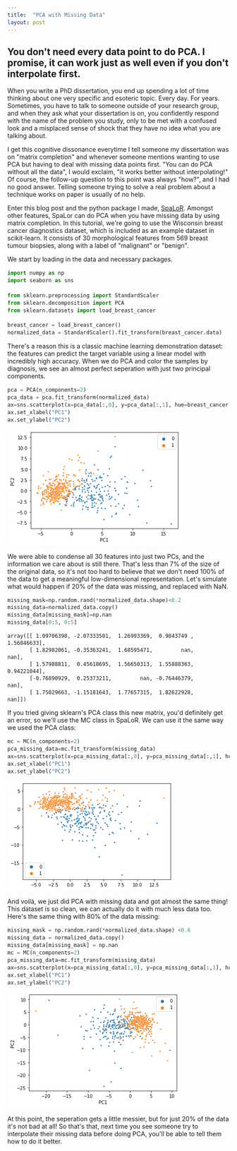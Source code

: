 ```yaml
---
title:  "PCA with Missing Data"
layout: post
---
```


## You don't need every data point to do PCA. I promise, it can work just as well even if you don't interpolate first.

When you write a PhD dissertation, you end up spending a lot of time thinking about one very specific and esoteric topic. Every day. For years.  Sometimes, you have to talk to someone outside of your research group, and when they ask what your dissertation is on, you confidently respond with the name of the problem you study, only to be met with a confused look and a misplaced sense of shock that they have no idea what you are talking about.

I get this cognitive dissonance everytime I tell someone my dissertation was on "matrix completion" and whenever someone mentions wanting to use PCA but having to deal with missing data points first.  "You can do PCA without all the data", I would exclaim, "it works better without interpolating!"  Of course, the follow-up question to this point was always "how?", and I had no good answer.  Telling someone trying to solve a real problem about a technique works on paper is usually of no help.

Enter this blog post and the python package I made, [SpaLoR](www.spalor.org).  Amongst other features, SpaLor can do PCA when you have missing data by using matrix completion.  In this tutorial, we're going to use the Wisconsin breast cancer diagnostics dataset, which is included as an example dataset in scikit-learn.  It consists of 30 morphological features from 569 breast tumour biopsies, along with a label of "malignant" or "benign".

We start by loading in the data and necessary packages.
```python
import numpy as np
import seaborn as sns

from sklearn.preprocessing import StandardScaler
from sklearn.decomposition import PCA
from sklearn.datasets import load_breast_cancer

breast_cancer = load_breast_cancer()
normalized_data = StandardScaler().fit_transform(breast_cancer.data)
```

There's a reason this is a classic machine learning demonstration dataset: the features can predict the target variable using a linear model with incredibly high accuracy.  When we do PCA and color the samples by diagnosis, we see an almost perfect seperation with just two principal components.

```python
pca = PCA(n_components=2)
pca_data = pca.fit_transform(normalized_data)
ax=sns.scatterplot(x=pca_data[:,0], y=pca_data[:,1], hue=breast_cancer.target,s=10)
ax.set_xlabel("PC1")
ax.set_ylabel("PC2")
```
![png](/assets/PCA_with_missing_data/output_3_1.png)
    
We were able to condense all 30 features into just two PCs, and the information we care about is still there.  That's less than 7% of the size of the original data, so it's not too hard to believe that we don't need 100% of the data to get a meaningful low-dimensional representation.  Let's simulate what would happen if 20% of the data was missing, and replaced with NaN.


```python
missing_mask=np.random.rand(*normalized_data.shape)<0.2
missing_data=normalized_data.copy()
missing_data[missing_mask]=np.nan
missing_data[0:5, 0:5]
```

    array([[ 1.09706398, -2.07333501,  1.26993369,  0.9843749 ,  1.56846633],
           [ 1.82982061, -0.35363241,  1.68595471,         nan,         nan],
           [ 1.57988811,  0.45618695,  1.56650313,  1.55888363,  0.94221044],
           [-0.76890929,  0.25373211,         nan, -0.76446379,         nan],
           [ 1.75029663, -1.15181643,  1.77657315,  1.82622928,         nan]])



If you tried giving sklearn's PCA class this new matrix, you'd definitely get an error, so we'll use the MC class in SpaLoR.  We can use it the same way we used the PCA class:

```python
mc = MC(n_components=2)
pca_missing_data=mc.fit_transform(missing_data)
ax=sns.scatterplot(x=pca_missing_data[:,0], y=pca_missing_data[:,1], hue=breast_cancer.target,s=10)
ax.set_xlabel("PC1")
ax.set_ylabel("PC2")
```
![png](/assets/PCA_with_missing_data/output_7_2.png)
    

And voilà, we just did PCA with missing data and got almost the same thing!  This dataset is so clean, we can actually do it with much less data too.  Here's the same thing with 80% of the data missing:

```python
missing_mask = np.random.rand(*normalized_data.shape) <0.8
missing_data = normalized_data.copy()
missing_data[missing_mask] = np.nan
mc = MC(n_components=2)
pca_missing_data=mc.fit_transform(missing_data)
ax=sns.scatterplot(x=pca_missing_data[:,0], y=pca_missing_data[:,1], hue=breast_cancer.target,s=10)
ax.set_xlabel("PC1")
ax.set_ylabel("PC2")
```
    
![png](/assets/PCA_with_missing_data/output_9_2.png)


At this point, the seperation gets a little messier, but for just 20% of the data it's not bad at all!  So that's that, next time you see someone try to interpolate their missing data before doing PCA, you'll be able to tell them how to do it better.

